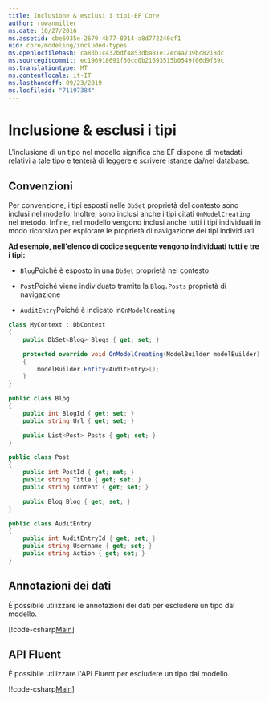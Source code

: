 ```yaml
---
title: Inclusione & esclusi i tipi-EF Core
author: rowanmiller
ms.date: 10/27/2016
ms.assetid: cbe6935e-2679-4b77-8914-a8d772240cf1
uid: core/modeling/included-types
ms.openlocfilehash: ca83b1c432bdf4853dba81e12ec4a739bc8218dc
ms.sourcegitcommit: ec196918691f50cd0b21693515b0549f06d9f39c
ms.translationtype: MT
ms.contentlocale: it-IT
ms.lasthandoff: 09/23/2019
ms.locfileid: "71197384"
---
```

# <a name="including--excluding-types"></a>Inclusione & esclusi i tipi

L'inclusione di un tipo nel modello significa che EF dispone di metadati relativi a tale tipo e tenterà di leggere e scrivere istanze da/nel database.

## <a name="conventions"></a>Convenzioni

Per convenzione, i tipi esposti nelle `DbSet` proprietà del contesto sono inclusi nel modello. Inoltre, sono inclusi anche i tipi citati `OnModelCreating` nel metodo. Infine, nel modello vengono inclusi anche tutti i tipi individuati in modo ricorsivo per esplorare le proprietà di navigazione dei tipi individuati.

**Ad esempio, nell'elenco di codice seguente vengono individuati tutti e tre i tipi:**

* `Blog`Poiché è esposto in una `DbSet` proprietà nel contesto

* `Post`Poiché viene individuato tramite la `Blog.Posts` proprietà di navigazione

* `AuditEntry`Poiché è indicato in`OnModelCreating`

<!-- [!code-csharp[Main](samples/core/Modeling/Conventions/IncludedTypes.cs?highlight=3,7,16)] -->
``` csharp
class MyContext : DbContext
{
    public DbSet<Blog> Blogs { get; set; }

    protected override void OnModelCreating(ModelBuilder modelBuilder)
    {
        modelBuilder.Entity<AuditEntry>();
    }
}

public class Blog
{
    public int BlogId { get; set; }
    public string Url { get; set; }

    public List<Post> Posts { get; set; }
}

public class Post
{
    public int PostId { get; set; }
    public string Title { get; set; }
    public string Content { get; set; }

    public Blog Blog { get; set; }
}

public class AuditEntry
{
    public int AuditEntryId { get; set; }
    public string Username { get; set; }
    public string Action { get; set; }
}
```

## <a name="data-annotations"></a>Annotazioni dei dati

È possibile utilizzare le annotazioni dei dati per escludere un tipo dal modello.

[!code-csharp[Main](../../../samples/core/Modeling/DataAnnotations/IgnoreType.cs?highlight=20)]

## <a name="fluent-api"></a>API Fluent

È possibile utilizzare l'API Fluent per escludere un tipo dal modello.

[!code-csharp[Main](../../../samples/core/Modeling/FluentAPI/IgnoreType.cs?highlight=12)]
